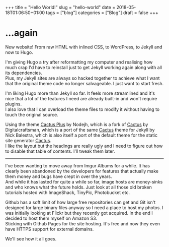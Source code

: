 +++
title = "Hello World!"
slug = "hello-world"
date = 2018-05-18T01:06:50+01:00
tags = ["blog"]
categories = ["Blog"]
draft = false
+++
# ...again

<!--more-->

New website!
From raw HTML with inlined CSS, to WordPress, to Jekyll and now to Hugo.

I'm giving Hugo a try after reformatting my computer and realising how much crap I'd have to reinstall just to get Jekyll working again along with all its dependencies.  
Plus, my Jekyll sites are always so hacked together to achieve what I want that the original theme code no longer salvageable. I just want to start fresh.

I'm liking Hugo more than Jekyll so far. It feels more streamlined and it's nice that a lot of the features I need are already built-in and won't require plugins.  
I also love that I can overload the theme files to modify it without having to touch the original source.

Using the theme [Cactus Plus](https://github.com/nodejh/hugo-theme-cactus-plus) by Nodejh, which is a fork of [Cactus](https://github.com/digitalcraftsman/hugo-cactus-theme) by Digitalcraftsman, which is a port of the same [Cactus](https://github.com/nickbalestra/kactus) theme for Jekyll by Nick Balestra, which is also itself a port of the default theme for the static site generator [Cactus](https://github.com/eudicots/Cactus).  
I like the layout but the headings are really ugly and I need to figure out how to disable that table of contents. I'll tweak them later.

***

I've been wanting to move away from Imgur Albums for a while. It has clearly been abandoned by the developers for features that actually make them money and bugs have crept in over the years.  
And while it has lasted for quite a while so far, image hosts are money-sinks and who knows what the future holds. Just look at all those old broken tutorials hosted with ImageShack, TinyPic, Photobucket etc.

Github has a soft limit of how large free repositories can get and Git isn't designed for large binary files anyway so I need a place to host my photos. I was initially looking at Flickr but they recently got acquired. In the end I decided to host them myself on Amazon S3.  
Sticking with Github Pages for the site hosting. It's free and now they even have HTTPS support for external domains.

We'll see how it all goes.
